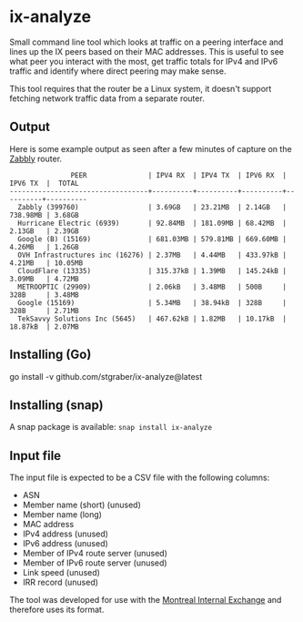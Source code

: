 # ix-analyze

Small command line tool which looks at traffic on a peering interface
and lines up the IX peers based on their MAC addresses. This is useful
to see what peer you interact with the most, get traffic totals for IPv4
and IPv6 traffic and identify where direct peering may make sense.

This tool requires that the router be a Linux system, it doesn't support
fetching network traffic data from a separate router.

## Output
Here is some example output as seen after a few minutes of capture on the [Zabbly](https://zabbly.com) router.

```
               PEER               | IPV4 RX  | IPV4 TX  | IPV6 RX  | IPV6 TX  |  TOTAL
----------------------------------+----------+----------+----------+----------+----------
  Zabbly (399760)                 | 3.69GB   | 23.21MB  | 2.14GB   | 738.98MB | 3.68GB
  Hurricane Electric (6939)       | 92.84MB  | 181.09MB | 68.42MB  | 2.13GB   | 2.39GB
  Google (B) (15169)              | 681.03MB | 579.81MB | 669.60MB | 4.26MB   | 1.26GB
  OVH Infrastructures inc (16276) | 2.37MB   | 4.44MB   | 433.97kB | 4.21MB   | 10.05MB
  CloudFlare (13335)              | 315.37kB | 1.39MB   | 145.24kB | 3.09MB   | 4.72MB
  METROOPTIC (29909)              | 2.06kB   | 3.48MB   | 500B     | 328B     | 3.48MB
  Google (15169)                  | 5.34MB   | 38.94kB  | 328B     | 328B     | 2.71MB
  TekSavvy Solutions Inc (5645)   | 467.62kB | 1.82MB   | 10.17kB  | 18.87kB  | 2.07MB
```

## Installing (Go)
go install -v github.com/stgraber/ix-analyze@latest

## Installing (snap)
A snap package is available: `snap install ix-analyze`

## Input file
The input file is expected to be a CSV file with the following columns:

 - ASN
 - Member name (short) (unused)
 - Member name (long)
 - MAC address
 - IPv4 address (unused)
 - IPv6 address (unused)
 - Member of IPv4 route server (unused)
 - Member of IPv6 route server (unused)
 - Link speed (unused)
 - IRR record (unused)

The tool was developed for use with the [Montreal Internal Exchange](https://qix.ca) and therefore uses its format.
